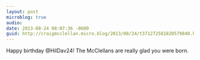 ```yaml
---
layout: post
microblog: true
audio: 
date: 2013-08-24 08:07:36 -0600
guid: http://craigmcclellan.micro.blog/2013/08/24/t371272581820579840.html
---
```

Happy birthday @HilDav24! The McClellans are really glad you were born.
